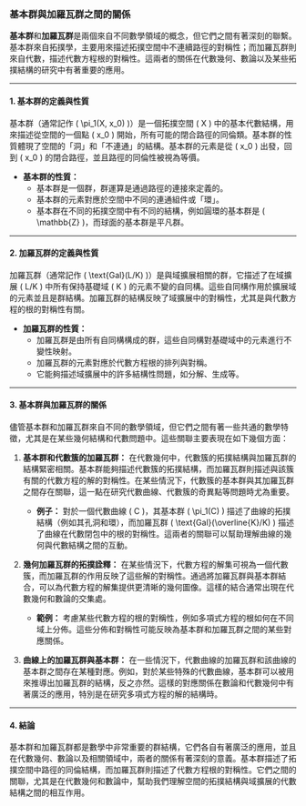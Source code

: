 ### **基本群與加羅瓦群之間的關係**

**基本群**和**加羅瓦群**是兩個來自不同數學領域的概念，但它們之間有著深刻的聯繫。基本群來自拓撲學，主要用來描述拓撲空間中不連續路徑的對稱性；而加羅瓦群則來自代數，描述代數方程根的對稱性。這兩者的關係在代數幾何、數論以及某些拓撲結構的研究中有著重要的應用。

---

#### **1. 基本群的定義與性質**

基本群（通常記作 \( \pi_1(X, x_0) \)）是一個拓撲空間 \( X \) 中的基本代數結構，用來描述從空間的一個點 \( x_0 \) 開始，所有可能的閉合路徑的同倫類。基本群的性質體現了空間的「洞」和「不連通」的結構。基本群的元素是從 \( x_0 \) 出發，回到 \( x_0 \) 的閉合路徑，並且路徑的同倫性被視為等價。

- **基本群的性質：**
  - 基本群是一個群，群運算是通過路徑的連接來定義的。
  - 基本群的元素對應於空間中不同的連通組件或「環」。
  - 基本群在不同的拓撲空間中有不同的結構，例如圓環的基本群是 \( \mathbb{Z} \)，而球面的基本群是平凡群。

---

#### **2. 加羅瓦群的定義與性質**

加羅瓦群（通常記作 \( \text{Gal}(L/K) \)）是與域擴展相關的群，它描述了在域擴展 \( L/K \) 中所有保持基礎域 \( K \) 的元素不變的自同構。這些自同構作用於擴展域的元素並且是群結構。加羅瓦群的結構反映了域擴展中的對稱性，尤其是與代數方程的根的對稱性有關。

- **加羅瓦群的性質：**
  - 加羅瓦群是由所有自同構構成的群，這些自同構對基礎域中的元素進行不變性映射。
  - 加羅瓦群的元素對應於代數方程根的排列與對稱。
  - 它能夠描述域擴展中的許多結構性問題，如分解、生成等。

---

#### **3. 基本群與加羅瓦群的關係**

儘管基本群和加羅瓦群來自不同的數學領域，但它們之間有著一些共通的數學特徵，尤其是在某些幾何結構和代數問題中。這些關聯主要表現在如下幾個方面：

1. **基本群和代數簇的加羅瓦群：**
   在代數幾何中，代數簇的拓撲結構與加羅瓦群的結構緊密相關。基本群能夠描述代數簇的拓撲結構，而加羅瓦群則描述與該簇有關的代數方程的解的對稱性。在某些情況下，代數簇的基本群與其加羅瓦群之間存在關聯，這一點在研究代數曲線、代數簇的奇異點等問題時尤為重要。

   - **例子：** 對於一個代數曲線 \( C \)，其基本群 \( \pi_1(C) \) 描述了曲線的拓撲結構（例如其孔洞和環），而加羅瓦群 \( \text{Gal}(\overline{K}/K) \) 描述了曲線在代數閉包中的根的對稱性。這兩者的關聯可以幫助理解曲線的幾何與代數結構之間的互動。

2. **幾何加羅瓦群的拓撲詮釋：**
   在某些情況下，代數方程的解集可視為一個代數簇，而加羅瓦群的作用反映了這些解的對稱性。通過將加羅瓦群與基本群結合，可以為代數方程的解集提供更清晰的幾何圖像。這樣的結合通常出現在代數幾何和數論的交集處。

   - **範例：** 考慮某些代數方程的根的對稱性，例如多項式方程的根如何在不同域上分佈。這些分佈和對稱性可能反映為基本群和加羅瓦群之間的某些對應關係。

3. **曲線上的加羅瓦群與基本群：**
   在一些情況下，代數曲線的加羅瓦群和該曲線的基本群之間存在某種對應。例如，對於某些特殊的代數曲線，基本群可以被用來推導出加羅瓦群的結構，反之亦然。這樣的對應關係在數論和代數幾何中有著廣泛的應用，特別是在研究多項式方程的解的結構時。

---

#### **4. 結論**

基本群和加羅瓦群都是數學中非常重要的群結構，它們各自有著廣泛的應用，並且在代數幾何、數論以及相關領域中，兩者的關係有著深刻的意義。基本群描述了拓撲空間中路徑的同倫結構，而加羅瓦群則描述了代數方程根的對稱性。它們之間的關聯，尤其是在代數幾何和數論中，幫助我們理解空間的拓撲結構與域擴展的代數結構之間的相互作用。